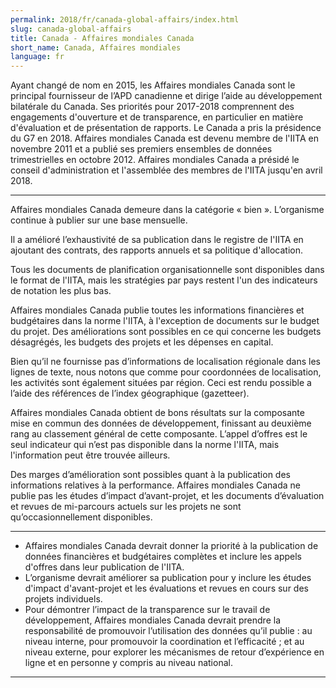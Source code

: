 ```yaml
---
permalink: 2018/fr/canada-global-affairs/index.html
slug: canada-global-affairs
title: Canada - Affaires mondiales Canada
short_name: Canada, Affaires mondiales
language: fr
---
```


Ayant changé de nom en 2015, les Affaires mondiales Canada sont le principal fournisseur de l’APD canadienne et dirige l’aide au développement bilatérale du Canada. Ses priorités pour 2017-2018 comprennent des engagements d'ouverture et de transparence, en particulier en matière d'évaluation et de présentation de rapports. Le Canada a pris la présidence du G7 en 2018. Affaires mondiales Canada est devenu membre de l'IITA en novembre 2011 et a publié ses premiers ensembles de données trimestrielles en octobre 2012. Affaires mondiales Canada a présidé le conseil d'administration et l'assemblée des membres de l'IITA jusqu'en avril 2018.

---

Affaires mondiales Canada demeure dans la catégorie « bien ». L’organisme continue à publier sur une base mensuelle.

Il a amélioré l’exhaustivité de sa publication dans le registre de l'IITA en ajoutant des contrats, des rapports annuels et sa politique d'allocation.

Tous les documents de planification organisationnelle sont disponibles dans le format de l'IITA, mais les stratégies par pays restent l'un des indicateurs de notation les plus bas.

Affaires mondiales Canada publie toutes les informations financières et budgétaires dans la norme l'IITA, à l'exception de documents sur le budget du projet. Des améliorations sont possibles en ce qui concerne les budgets désagrégés, les budgets des projets et les dépenses en capital.

Bien qu’il ne fournisse pas d’informations de localisation régionale dans les lignes de texte, nous notons que comme pour coordonnées de localisation, les activités sont également situées par région. Ceci est rendu possible a l’aide des références de l’index géographique (gazetteer).

Affaires mondiales Canada obtient de bons résultats sur la composante mise en commun des données de développement, finissant au deuxième rang au classement général de cette composante. L’appel d’offres est le seul indicateur qui n’est pas disponible dans la norme l'IITA, mais l'information peut être trouvée ailleurs.

Des marges d’amélioration sont possibles quant à la publication des informations relatives à la performance. Affaires mondiales Canada ne publie pas les études d’impact d’avant-projet, et les documents d’évaluation et revues de mi-parcours actuels sur les projets ne sont qu’occasionnellement disponibles.

---

 * Affaires mondiales Canada devrait donner la priorité à la publication de données financières et budgétaires complètes et inclure les appels d'offres dans leur publication de l'IITA.
 * L’organisme devrait améliorer sa publication pour y inclure les études d'impact d'avant-projet et les évaluations et revues en cours sur des projets individuels.
 * Pour démontrer l’impact de la transparence sur le travail de développement, Affaires mondiales Canada devrait prendre la responsabilité de promouvoir l’utilisation des données qu’il publie : au niveau interne, pour promouvoir la coordination et l’efficacité ; et au niveau externe, pour explorer les mécanismes de retour d’expérience en ligne et en personne y compris au niveau national.

---
